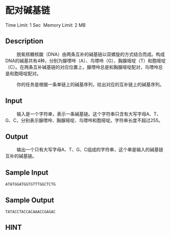 # 配对碱基链
Time Limit: 1 Sec  Memory Limit: 2 MB


## Description
         脱氧核糖核酸（DNA）由两条互补的碱基链以双螺旋的方式结合而成。构成DNA的碱基共有4种，分别为腺嘌呤（A）、鸟嘌呤（G）、胸腺嘧啶（T）和胞嘧啶（C）。在两条互补碱基链的对应位置上，腺嘌呤总是和胸腺嘧啶配对，鸟嘌呤总是和胞嘧啶配对。


         你的任务是根据一条单链上的碱基序列，给出对应的互补链上的碱基序列。




## Input
         输入是一个字符串，表示一条碱基链。这个字符串只含有大写字母A、T、G、C，分别表示腺嘌呤、胸腺嘧啶、鸟嘌呤和胞嘧啶。字符串长度不超过255。


## Output
         输出一个只有大写字母A、T、G、C组成的字符串，这个串是输入的碱基链互补的碱基链。


## Sample Input
```
ATATGGATGGTGTTTGGCTCTG
```
## Sample Output
```
TATACCTACCACAAACCGAGAC

```

## HINT
